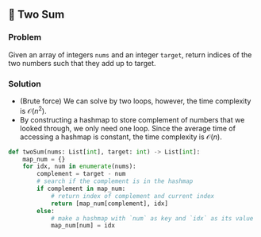 ## :book: Two Sum


### Problem
Given an array of integers `nums` and an integer `target`, return indices of the two numbers such that they add up to target.

### Solution
- (Brute force) We can solve by two loops, however, the time complexity is $\mathcal{O}(n^2)$.
- By constructing a hashmap to store complement of numbers that we looked through, we only need one loop. Since the average time of accessing a hashmap is constant, the time complexity is $\mathcal{O}(n)$.
  
```python
def twoSum(nums: List[int], target: int) -> List[int]:
    map_num = {}
    for idx, num in enumerate(nums):
        complement = target - num
        # search if the complement is in the hashmap
        if complement in map_num:
            # return index of complement and current index
            return [map_num[complement], idx]
        else:
            # make a hashmap with `num` as key and `idx` as its value
            map_num[num] = idx
```
